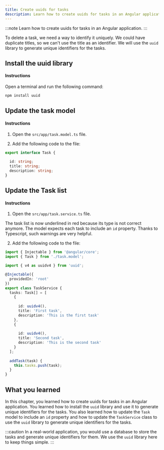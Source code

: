```yaml
---
title: Create uuids for tasks
description: Learn how to create uuids for tasks in an Angular application.
---
```


:::note
Learn how to create uuids for tasks in an Angular application.
:::

To delete a task, we need a way to identify it uniquely. We could have duplicate titles, so we can't use the title as an identifier.
We will use the `uuid` library to generate unique identifiers for the tasks.

## Install the uuid library

#### Instructions

Open a terminal and run the following command:

```bash
npm install uuid
```

## Update the task model

#### Instructions

1. Open the `src/app/task.model.ts` file.

2. Add the following code to the file:

```typescript ins={"Add the id property": 2-3}
export interface Task {
    
  id: string;
  title: string;
  description: string;
}
```

## Update the Task list

#### Instructions

1. Open the `src/app/task.service.ts` file.

The task list is now underlined in red because its type is not correct anymore.
The model expects each task to include an `id` property.
Thanks to Typescript, such warnings are very helpful.

2. Add the following code to the file:

```typescript ins={"Add the uuid package import": 3-4} ins={"Add the id property to the task": 12-13} ins={"Add the id property to the task": 18-19}
import { Injectable } from '@angular/core';
import { Task } from './task.model';

import { v4 as uuidv4 } from 'uuid';

@Injectable({
  providedIn: 'root'
})
export class TaskService {
  tasks: Task[] = [
    {
        
      id: uuidv4(),
      title: 'First task',
      description: 'This is the first task'
    },
    {
        
      id: uuidv4(),
      title: 'Second task',
      description: 'This is the second task'
    }
  ];
  
  addTask(task) {
    this.tasks.push(task);
  }
}
```

## What you learned

In this chapter, you learned how to create uuids for tasks in an Angular application. You learned how to install the `uuid` library and use it to generate unique identifiers for the tasks. You also learned how to update the `Task` model to include an `id` property and how to update the `TaskService` class to use the `uuid` library to generate unique identifiers for the tasks.

:::caution
In a real-world application, you would use a database to store the tasks and generate unique identifiers for them. We use the `uuid` library here to keep things simple.
:::
